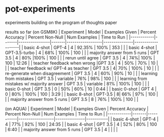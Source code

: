 # pot-experiments
 experiments building on the program of thoughts paper

 results so far (on GSM8K)
 | Experiment | Model | Examples Given | Percent Accuracy | Percent Non-Null | Num Examples | Time to Run |
 |------------|-------|----------------|-------|------------------|---------------|-------------------|
 | basic 4-shot  | GPT-4 | 4 | 92.35%           | 100%             | 353          | |
 | basic 4-shot | GPT-3.5-turbo | 4 | 68%           | 100%             | 100          | |
 | majority answer from 5 runs | GPT 3.5 | 4 | 80% |100% | 100 | |
 | rerun until agree | GPT 3.5 | 4 | 74%| 100% | 100 | 12:26 |
 | teacher feedback when wrong |GPT 3.5 | 4 | 50% | 70% | 10 | |
 | teacher feedback w/ GPT-4 as teacher | GPT 3.5 |  4| 70% | 100% | 10 | |
 | re-generate when disagreement | GPT 3.5 | 4 | 60% | 90% | 10 | |
  | learning from mistakes | GPT 3.5 | variable | 76% | 98% | 100 | |
 | learning from mistakes w/ majority answer | GPT 3.5 | variable | 81% | 100% | 100 | |
  | basic 0-shot | GPT 3.5 | 0 | 50% | 60% | 10 | 0:44 |
 | basic 0-shot | GPT 4 | 0 | 80% | 100% | 100 | 3:29 |
 | basic 8-shot | GPT-3.5 | 8|  66% | 97% | 100 | |
 | majority answer from 5 runs | GPT 3.5 | 8 | 76% | 100% | 100 | |



(on AQUA)
  | Experiment | Model | Examples Given | Percent Accuracy | Percent Non-Null | Num Examples | Time to Run |
 |------------|-------|-----------|------------------|---------------|-----------|
 | basic 4-shot | GPT-4 | 4 | 77% | 92% | 100 | 24:35 |
 | basic 4-shot | GPT 3.5 | 4 | 52% | 80% | 100 | 6:40 |
 | majority answer from 5 runs | GPT 3.5 | 4 | | | |
